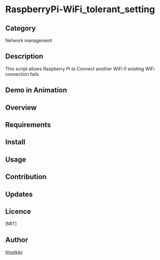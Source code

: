 # RaspberryPi-WiFi_tolerant_setting 

## Category
 
 Network management

## Description

This script allows Raspberry Pi to Connect another WiFi if existing WiFi connection fails

## Demo in Animation

## Overview

## Requirements

## Install

## Usage

## Contribution

## Updates

## Licence
[MIT]

## Author

[linuxkay](https://github.com/linuxkay)
